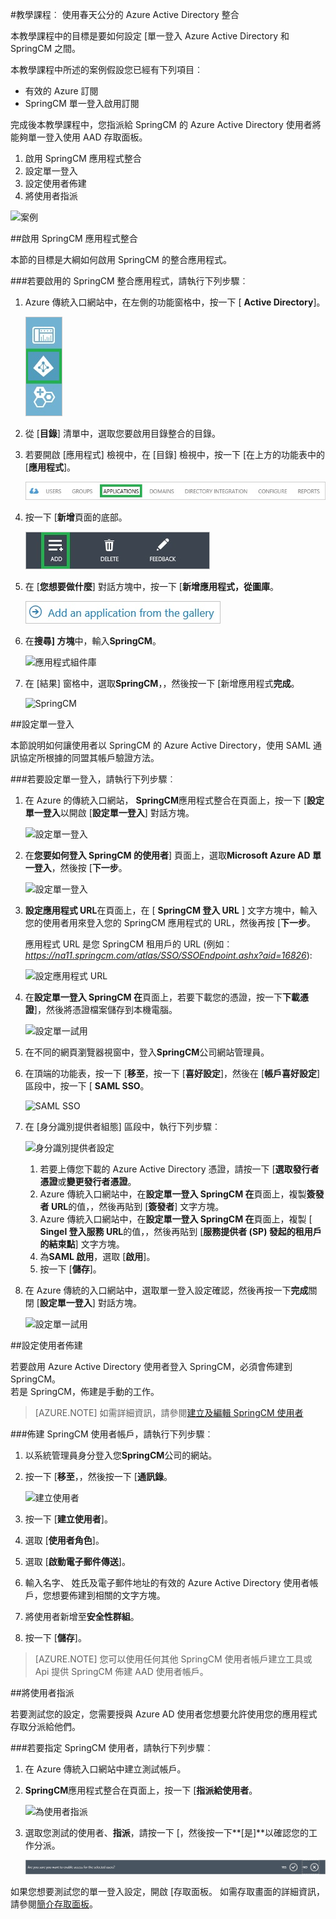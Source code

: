 <properties 
    pageTitle="教學課程︰ Azure Active Directory 整合春天公分 |Microsoft Azure" 
    description="瞭解如何使用 Azure Active Directory 中的春天公分，若要啟用單一登入、 自動化佈建和更多 ！" 
    services="active-directory" 
    authors="jeevansd"  
    documentationCenter="na" 
    manager="femila"/>
<tags 
    ms.service="active-directory" 
    ms.devlang="na" 
    ms.topic="article" 
    ms.tgt_pltfrm="na" 
    ms.workload="identity" 
    ms.date="09/19/2016" 
    ms.author="jeedes" />

#<a name="tutorial-azure-active-directory-integration-with-spring-cm"></a>教學課程︰ 使用春天公分的 Azure Active Directory 整合
  
本教學課程中的目標是要如何設定 [單一登入 Azure Active Directory 和 SpringCM 之間。
  
本教學課程中所述的案例假設您已經有下列項目︰

-   有效的 Azure 訂閱
-   SpringCM 單一登入啟用訂閱
  
完成後本教學課程中，您指派給 SpringCM 的 Azure Active Directory 使用者將能夠單一登入使用 AAD 存取面板。

1.  啟用 SpringCM 應用程式整合
2.  設定單一登入
3.  設定使用者佈建
4.  將使用者指派

![案例](./media/active-directory-saas-spring-cm-tutorial/IC797044.png "案例")

##<a name="enabling-the-application-integration-for-springcm"></a>啟用 SpringCM 應用程式整合
  
本節的目標是大綱如何啟用 SpringCM 的整合應用程式。

###<a name="to-enable-the-application-integration-for-springcm-perform-the-following-steps"></a>若要啟用的 SpringCM 整合應用程式，請執行下列步驟︰

1.  Azure 傳統入口網站中，在左側的功能窗格中，按一下 [ **Active Directory**]。

    ![Active Directory](./media/active-directory-saas-spring-cm-tutorial/IC700993.png "Active Directory")

2.  從 [**目錄**] 清單中，選取您要啟用目錄整合的目錄。

3.  若要開啟 [應用程式] 檢視中，在 [目錄] 檢視中，按一下 [在上方的功能表中的 [**應用程式**]。

    ![應用程式](./media/active-directory-saas-spring-cm-tutorial/IC700994.png "應用程式")

4.  按一下 [**新增**頁面的底部。

    ![新增應用程式](./media/active-directory-saas-spring-cm-tutorial/IC749321.png "新增應用程式")

5.  在 [**您想要做什麼**] 對話方塊中，按一下 [**新增應用程式，從圖庫**。

    ![新增 gallerry 應用程式](./media/active-directory-saas-spring-cm-tutorial/IC749322.png "新增 gallerry 應用程式")

6.  在**搜尋] 方塊**中，輸入**SpringCM**。

    ![應用程式組件庫](./media/active-directory-saas-spring-cm-tutorial/IC797045.png "應用程式組件庫")

7.  在 [結果] 窗格中，選取**SpringCM**，，然後按一下 [新增應用程式**完成**。

    ![SpringCM](./media/active-directory-saas-spring-cm-tutorial/IC797046.png "SpringCM")

##<a name="configuring-single-sign-on"></a>設定單一登入
  
本節說明如何讓使用者以 SpringCM 的 Azure Active Directory，使用 SAML 通訊協定所根據的同盟其帳戶驗證方法。

###<a name="to-configure-single-sign-on-perform-the-following-steps"></a>若要設定單一登入，請執行下列步驟︰

1.  在 Azure 的傳統入口網站， **SpringCM**應用程式整合在頁面上，按一下 [**設定單一登入**以開啟 [**設定單一登入**] 對話方塊。

    ![設定單一登入](./media/active-directory-saas-spring-cm-tutorial/IC797047.png "設定單一登入")

2.  在**您要如何登入 SpringCM 的使用者**] 頁面上，選取**Microsoft Azure AD 單一登入**，然後按 [**下一步**。

    ![設定單一登入](./media/active-directory-saas-spring-cm-tutorial/IC797048.png "設定單一登入")

3.  **設定應用程式 URL**在頁面上，在 [ **SpringCM 登入 URL** ] 文字方塊中，輸入您的使用者用來登入您的 SpringCM 應用程式的 URL，然後再按 [**下一步**。 

    應用程式 URL 是您 SpringCM 租用戶的 URL (例如︰ *https://na11.springcm.com/atlas/SSO/SSOEndpoint.ashx?aid=16826*):

    ![設定應用程式 URL](./media/active-directory-saas-spring-cm-tutorial/IC797049.png "設定應用程式 URL")

4.  在**設定單一登入 SpringCM 在**頁面上，若要下載您的憑證，按一下**下載憑證**]，然後將憑證檔案儲存到本機電腦。

    ![設定單一試用](./media/active-directory-saas-spring-cm-tutorial/IC797050.png "設定單一試用")

5.  在不同的網頁瀏覽器視窗中，登入**SpringCM**公司網站管理員。

6.  在頂端的功能表，按一下 [**移至**，按一下 [**喜好設定**]，然後在 [**帳戶喜好設定**] 區段中，按一下 [ **SAML SSO**。

    ![SAML SSO](./media/active-directory-saas-spring-cm-tutorial/IC797051.png "SAML SSO")

7.  在 [身分識別提供者組態] 區段中，執行下列步驟︰

    ![身分識別提供者設定](./media/active-directory-saas-spring-cm-tutorial/IC797052.png "身分識別提供者設定")

    1.  若要上傳您下載的 Azure Active Directory 憑證，請按一下 [**選取發行者憑證**或**變更發行者憑證**。
    2.  Azure 傳統入口網站中，在**設定單一登入 SpringCM 在**頁面上，複製**簽發者 URL**的值，，然後再貼到 [**簽發者**] 文字方塊。
    3.  Azure 傳統入口網站中，在**設定單一登入 SpringCM 在**頁面上，複製 [ **Singel 登入服務 URL**的值，，然後再貼到 [**服務提供者 (SP) 發起的租用戶的結束點**] 文字方塊。
    4.  為**SAML 啟用**，選取 [**啟用**]。
    5.  按一下 [**儲存**]。

8.  在 Azure 傳統的入口網站中，選取單一登入設定確認，然後再按一下**完成**關閉 [**設定單一登入**] 對話方塊。

    ![設定單一試用](./media/active-directory-saas-spring-cm-tutorial/IC797053.png "設定單一試用")

##<a name="configuring-user-provisioning"></a>設定使用者佈建
  
若要啟用 Azure Active Directory 使用者登入 SpringCM，必須會佈建到 SpringCM。  
若是 SpringCM，佈建是手動的工作。

>[AZURE.NOTE] 如需詳細資訊，請參閱[建立及編輯 SpringCM 使用者](http://knowledge.springcm.com/create-and-edit-a-springcm-user)

###<a name="to-provision-a-user-account-to-springcm-perform-the-following-steps"></a>佈建 SpringCM 使用者帳戶，請執行下列步驟︰

1.  以系統管理員身分登入您**SpringCM**公司的網站。

2.  按一下 [**移至**，，然後按一下 [**通訊錄**。

    ![建立使用者](./media/active-directory-saas-spring-cm-tutorial/IC797054.png "建立使用者")

3.  按一下 [**建立使用者**]。

4.  選取 [**使用者角色**]。

5.  選取 [**啟動電子郵件傳送**]。

6.  輸入名字、 姓氏及電子郵件地址的有效的 Azure Active Directory 使用者帳戶，您想要佈建到相關的文字方塊。

7.  將使用者新增至**安全性群組**。

8.  按一下 [**儲存**]。

>[AZURE.NOTE] 您可以使用任何其他 SpringCM 使用者帳戶建立工具或 Api 提供 SpringCM 佈建 AAD 使用者帳戶。

##<a name="assigning-users"></a>將使用者指派
  
若要測試您的設定，您需要授與 Azure AD 使用者您想要允許使用您的應用程式存取分派給他們。

###<a name="to-assign-users-to-springcm-perform-the-following-steps"></a>若要指定 SpringCM 使用者，請執行下列步驟︰

1.  在 Azure 傳統入口網站中建立測試帳戶。

2.  **SpringCM**應用程式整合在頁面上，按一下 [**指派給使用者**。

    ![為使用者指派](./media/active-directory-saas-spring-cm-tutorial/IC797055.png "為使用者指派")

3.  選取您測試的使用者、**指派**，請按一下 [，然後按一下**[是]**以確認您的工作分派。

    ![[是]](./media/active-directory-saas-spring-cm-tutorial/IC767830.png "[是]")
  
如果您想要測試您的單一登入設定，開啟 [存取面板。 如需存取畫面的詳細資訊，請參閱[簡介存取面板](active-directory-saas-access-panel-introduction.md)。




